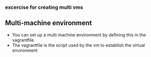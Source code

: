 ### excercise for creating multi vms 

## Multi-machine environment 
- You can set up a multi machine environment by defining this in the vagrantfile.
- The vagrantfile is the script used by the vm to establish the virtual environment 

